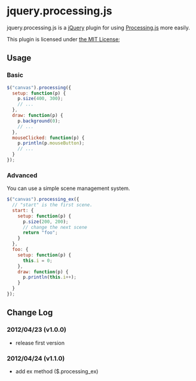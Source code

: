 jquery.processing.js
====================

jquery.processing.js is a [jQuery](http://jquery.com/) plugin for using [Processing.js](http://processingjs.org/) more easily.

This plugin is licensed under [the MIT License](http://www.opensource.org/licenses/mit-license.php);


Usage
-----

### Basic

```javascript
$("canvas").processing({
  setup: function(p) {
    p.size(400, 300);
    // ...
  },
  draw: function(p) {
    p.background(0);
    // ...
  },
  mouseClicked: function(p) {
    p.println(p.mouseButton);
    // ...
  }
});
```

### Advanced

You can use a simple scene management system.

```javascript
$("canvas").processing_ex({
  // "start" is the first scene.
  start: {
    setup: function(p) {
      p.size(200, 200);
      // change the next scene
      return "foo";
    }
  },
  foo: {
    setup: function(p) {
      this.i = 0;
    },
    draw: function(p) {
      p.println(this.i++);
    }
  }
});
```

Change Log
----------

### 2012/04/23 (v1.0.0)
* release first version

### 2012/04/24 (v1.1.0)
* add ex method ($.processing_ex)







